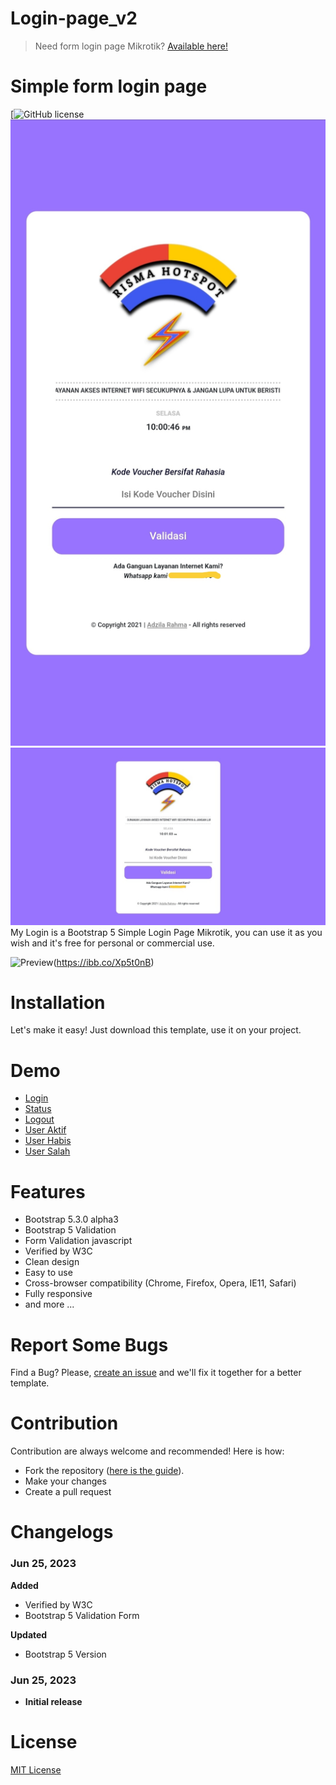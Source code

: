 # Login-page_v2

> Need form login page Mikrotik? [Available here!](https://github.com/AdzilaRahma/Login-page_v2)

# Simple form login page

[![GitHub license](https://github.com/AdzilaRahma/Login-page_v2/blob/main/LICENSE)
![Android](https://github.com/AdzilaRahma/Simple-captcha-form-login/blob/main/Preview/Android.jpg)
![Dekstop](https://github.com/AdzilaRahma/Simple-captcha-form-login/blob/main/Preview/Dekstop.jpg)
My Login is a Bootstrap 5 Simple Login Page Mikrotik, you can use it as you wish and it's free for personal or commercial use.

![Preview](https://ibb.co/Xp5t0nB)(https://ibb.co/Xp5t0nB)

# Installation
Let's make it easy! Just download this template, use it on your project.

# Demo
- [Login](https://github.com/AdzilaRahma/Login-page_v2/blob/main/login.html)
- [Status](https://github.com/AdzilaRahma/Login-page_v2/blob/main/status.html)
- [Logout](https://github.com/AdzilaRahma/Login-page_v2/blob/main/logout.html)
- [User Aktif](https://github.com/AdzilaRahma/Login-page_v2/blob/main/aktif.html)
- [User Habis](https://github.com/AdzilaRahma/Login-page_v2/blob/main/habis.html)
- [User Salah](https://github.com/AdzilaRahma/Login-page_v2/blob/main/salah.html)

# Features
- Bootstrap 5.3.0 alpha3
- Bootstrap 5 Validation
- Form Validation javascript
- Verified by W3C
- Clean design
- Easy to use
- Cross-browser compatibility (Chrome, Firefox, Opera, IE11, Safari)
- Fully responsive
- and more ...

# Report Some Bugs
Find a Bug? Please, [create an issue](https://github.com/AdzilaRahma/Login-page_v2/issues) and we'll fix it together for a better template.

# Contribution
Contribution are always welcome and recommended! Here is how:

- Fork the repository ([here is the guide](https://help.github.com/articles/fork-a-repo/)).
- Make your changes
- Create a pull request

# Changelogs
### Jun 25, 2023
  **Added**
  * Verified by W3C
  * Bootstrap 5 Validation Form

  **Updated**
  * Bootstrap 5 Version

### Jun 25, 2023
  - **Initial release**

# License
[MIT License](http://opensource.org/licenses/MIT)
